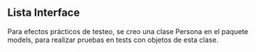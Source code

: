 ## Lista Interface
Para efectos prácticos de testeo, se creo una clase Persona en el paquete models, para realizar pruebas en tests con objetos de esta clase.
